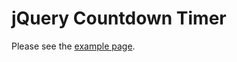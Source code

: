 # jQuery Countdown Timer

Please see the [example page](jQuery-Countdown-Timer/blob/master/index.html).

